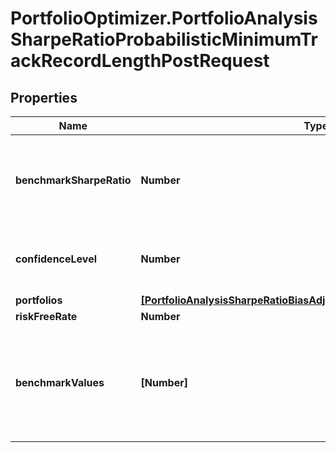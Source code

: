 # PortfolioOptimizer.PortfolioAnalysisSharpeRatioProbabilisticMinimumTrackRecordLengthPostRequest

## Properties

Name | Type | Description | Notes
------------ | ------------- | ------------- | -------------
**benchmarkSharpeRatio** | **Number** | The Sharpe ratio of the benchmark, in the same sampling frequency as the sampling frequency of the portfolio values | 
**confidenceLevel** | **Number** | The confidence level of the minimum track record length, in percentage | [optional] [default to 0.95]
**portfolios** | [**[PortfolioAnalysisSharpeRatioBiasAdjustedPostRequestPortfoliosInner]**](PortfolioAnalysisSharpeRatioBiasAdjustedPostRequestPortfoliosInner.md) |  | 
**riskFreeRate** | **Number** | The risk free rate | 
**benchmarkValues** | **[Number]** | benchmarkValues[t] is the value of the benchmark at the time t; the benchmarkValues array must have the same length as all the portfolioValues arrays | [optional] 


